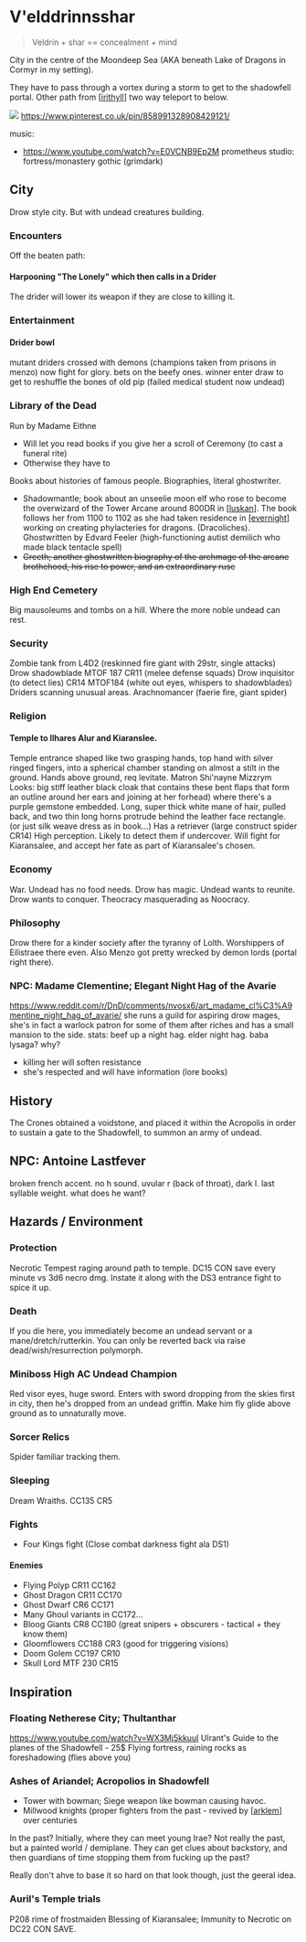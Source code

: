 # V'elddrinnsshar
> Veldrin + shar == concealment + mind

City in the centre of the Moondeep Sea (AKA beneath Lake of Dragons in Cormyr in my setting).

They have to pass through a vortex during a storm to get to the shadowfell portal.
Other path from [[irithyll]] two way teleport to below.

![](shar-entrance.jpg)
https://www.pinterest.co.uk/pin/858991328908429121/

music:
- https://www.youtube.com/watch?v=E0VCNB9Ep2M prometheus studio: fortress/monastery gothic (grimdark)

## City
Drow style city. But with undead creatures building.

### Encounters
Off the beaten path:
#### Harpooning "The Lonely" which then calls in a Drider
The drider will lower its weapon if they are close to killing it.



### Entertainment
#### Drider bowl
mutant driders crossed with demons (champions taken from prisons in menzo)
now fight for glory. bets on the beefy ones.
winner enter draw to get to reshuffle the bones of old pip (failed medical student now undead)


### Library of the Dead
Run by Madame Eithne
- Will let you read books if you give her a scroll of Ceremony (to cast a funeral rite)
- Otherwise they have to

Books about histories of famous people. Biographies, literal ghostwriter.
- Shadowmantle; book about an unseelie moon elf who rose to become the overwizard of the Tower Arcane around 800DR in [[luskan]]. The book follows her from 1100 to 1102 as she had taken residence in [[evernight]] working on creating phylacteries for dragons. (Dracoliches). Ghostwritten by Edvard Feeler (high-functioning autist demilich who made black tentacle spell)
- ~~Greeth; another ghostwritten biography of the archmage of the arcane brothehood, his rise to power, and an extraordinary ruse~~

### High End Cemetery
Big mausoleums and tombs on a hill. Where the more noble undead can rest.

### Security
Zombie tank from L4D2 (reskinned fire giant with 29str, single attacks)
Drow shadowblade MTOF 187 CR11 (melee defense squads)
Drow inquisitor (to detect lies) CR14 MTOF184 (white out eyes, whispers to shadowblades)
Driders scanning unusual areas.
Arachnomancer (faerie fire, giant spider)

### Religion
#### Temple to Ilhares Alur and Kiaranslee.
Temple entrance shaped like two grasping hands, top hand with silver ringed fingers, into a spherical chamber standing on almost a stilt in the ground. Hands above ground, req levitate.
Matron Shi'nayne Mizzrym
Looks: big stiff leather black cloak that contains these bent flaps that form an outline around her ears and joining at her forhead) where there's a purple gemstone embedded. Long, super thick white mane of hair, pulled back, and two thin long horns protrude behind the leather face rectangle. (or just silk weave dress as in book...)
Has a retriever (large construct spider CR14)
High perception. Likely to detect them if undercover.
Will fight for Kiaransalee, and accept her fate as part of Kiaransalee's chosen.

### Economy
War. Undead has no food needs. Drow has magic. Undead wants to reunite. Drow wants to conquer.
Theocracy masquerading as Noocracy.

### Philosophy
Drow there for a kinder society after the tyranny of Lolth. Worshippers of Eilistraee there even.
Also Menzo got pretty wrecked by demon lords (portal right there).



### NPC: Madame Clementine; Elegant Night Hag of the Avarie
https://www.reddit.com/r/DnD/comments/nvosx6/art_madame_cl%C3%A9mentine_night_hag_of_avarie/
she runs a guild for aspiring drow mages, she's in fact a warlock patron for some of them
after riches and has a small mansion to the side.
stats: beef up a night hag. elder night hag. baba lysaga?
why?
- killing her will soften resistance
- she's respected and will have information (lore books)


## History
The Crones obtained a voidstone, and placed it within the Acropolis in order to sustain a gate to the Shadowfell, to summon an army of undead.

## NPC: Antoine Lastfever
broken french accent. no h sound. uvular r (back of throat), dark l. last syllable weight.
what does he want?



## Hazards / Environment
### Protection
Necrotic Tempest raging around path to temple. DC15 CON save every minute vs 3d6 necro dmg.
Instate it along with the DS3 entrance fight to spice it up.

### Death
If you die here, you immediately become an undead servant or a mane/dretch/rutterkin. You can only be reverted back via raise dead/wish/resurrection polymorph.

### Miniboss High AC Undead Champion
Red visor eyes, huge sword.
Enters with sword dropping from the skies first in city, then he's dropped from an undead griffin. Make him fly glide above ground as to unnaturally move.

### Sorcer Relics
Spider familiar tracking them.
### Sleeping
Dream Wraiths. CC135 CR5

### Fights
- Four Kings fight (Close combat darkness fight ala DS1)

#### Enemies
- Flying Polyp CR11 CC162
- Ghost Dragon CR11 CC170
- Ghost Dwarf CR6 CC171
- Many Ghoul variants in CC172...
- Bloog Giants CR8 CC180 (great snipers + obscurers - tactical + they know them)
- Gloomflowers CC188 CR3 (good for triggering visions)
- Doom Golem CC197 CR10
- Skull Lord MTF 230 CR15

## Inspiration
### Floating Netherese City; Thultanthar
https://www.youtube.com/watch?v=WX3Mj5kkuuI
Ulrant's Guide to the planes of the Shadowfell - 25$
Flying fortress, raining rocks as foreshadowing (flies above you)

### Ashes of Ariandel; Acropolios in Shadowfell
-  Tower with bowman; Siege weapon like bowman causing havoc.
-  Millwood knights (proper fighters from the past - revived by [[arklem]] over centuries

In the past? Initially, where they can meet young Irae? Not really the past, but a painted world / demiplane.
They can get clues about backstory, and then guardians of time stopping them from fucking up the past?

Really don't ahve to base it so hard on that look though, just the geeral idea.

### Auril's Temple trials
P208 rime of frostmaiden
Blessing of Kiaransalee; Immunity to Necrotic on DC22 CON SAVE.

[//begin]: # "Autogenerated link references for markdown compatibility"
[irithyll]: irithyll "Irithyll"
[luskan]: ../north/luskan "Luskan"
[evernight]: ../north/evernight "Evernight"
[arklem]: ../npcs/arklem "Arklem Greeth"
[//end]: # "Autogenerated link references"
